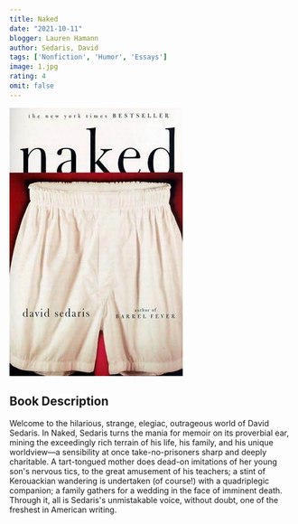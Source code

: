 ```yaml
---
title: Naked
date: "2021-10-11"
blogger: Lauren Hamann
author: Sedaris, David
tags: ['Nonfiction', 'Humor', 'Essays']
image: 1.jpg
rating: 4
omit: false
---
```


![Book Cover](1.jpg)

## Book Description
Welcome to the hilarious, strange, elegiac, outrageous world of David Sedaris. In Naked, Sedaris turns the mania for memoir on its proverbial ear, mining the exceedingly rich terrain of his life, his family, and his unique worldview—a sensibility at once take-no-prisoners sharp and deeply charitable. A tart-tongued mother does dead-on imitations of her young son's nervous tics, to the great amusement of his teachers; a stint of Kerouackian wandering is undertaken (of course!) with a quadriplegic companion; a family gathers for a wedding in the face of imminent death. Through it, all is Sedaris's unmistakable voice, without doubt, one of the freshest in American writing.